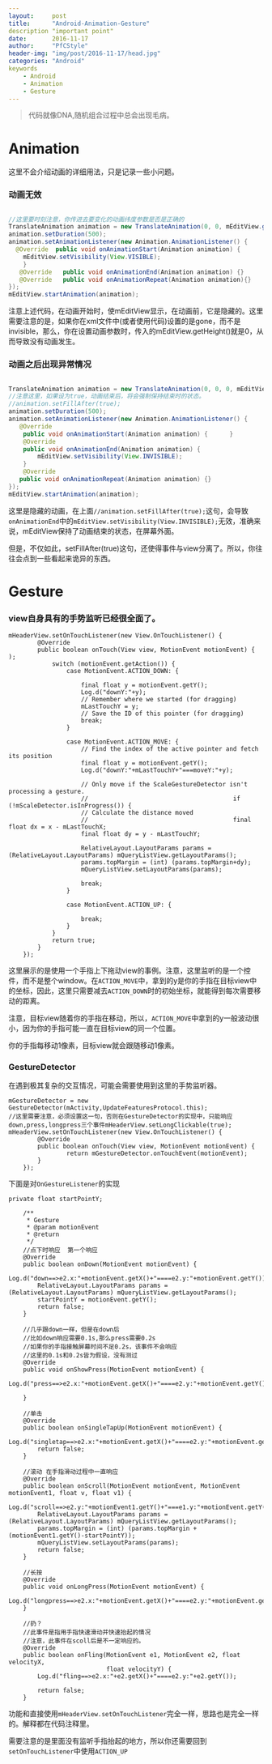 ```yaml
---
layout:		post
title:		"Android-Animation-Gesture"
description	"important point"
date:		2016-11-17
author:		"PfCStyle"
header-img:	"img/post/2016-11-17/head.jpg"
categories: "Android"
keywords
    - Android
    - Animation
    - Gesture
---
```


> 代码就像DNA,随机组合过程中总会出现毛病。

# Animation

这里不会介绍动画的详细用法，只是记录一些小问题。

### 动画无效

```java

//这里要时刻注意，你传进去要变化的动画纬度参数是否是正确的
TranslateAnimation animation = new TranslateAnimation(0, 0, mEditView.getHeight(), 0);        
animation.setDuration(500);
animation.setAnimationListener(new Animation.AnimationListener() {            
  @Override  public void onAnimationStart(Animation animation) {                
	mEditView.setVisibility(View.VISIBLE);            
	}   
   @Override   public void onAnimationEnd(Animation animation) {}   
   @Override   public void onAnimationRepeat(Animation animation){}        
});        
mEditView.startAnimation(animation);

```

注意上述代码，在动画开始时，使mEditView显示，在动画前，它是隐藏的。这里需要注意的是，如果你在xml文件中(或者使用代码)设置的是gone，而不是invisible，那么，你在设置动画参数时，传入的mEditView.getHeight()就是0，从而导致没有动画发生。

### 动画之后出现异常情况


```java

TranslateAnimation animation = new TranslateAnimation(0, 0, 0, mEditView.getHeight());
//注意这里，如果设为true，动画结束后，将会强制保持结束时的状态。
//animation.setFillAfter(true);
animation.setDuration(500);
animation.setAnimationListener(new Animation.AnimationListener() {
   @Override	
	public void onAnimationStart(Animation animation) {      }	
	@Override            
	public void onAnimationEnd(Animation animation) {
 		mEditView.setVisibility(View.INVISIBLE);
    }
	@Override
   public void onAnimationRepeat(Animation animation) {}
});
mEditView.startAnimation(animation);
```

这里是隐藏的动画，在上面`//animation.setFillAfter(true);`这句，会导致`onAnimationEnd`中的`mEditView.setVisibility(View.INVISIBLE);`无效，准确来说，mEditView保持了动画结束的状态，在屏幕外面。

但是，不仅如此，setFillAfter(true)这句，还使得事件与view分离了。所以，你往往会点到一些看起来诡异的东西。

# Gesture

### view自身具有的手势监听已经很全面了。


```
mHeaderView.setOnTouchListener(new View.OnTouchListener() {
        @Override
        public boolean onTouch(View view, MotionEvent motionEvent) {
);
            switch (motionEvent.getAction()) {
                case MotionEvent.ACTION_DOWN: {
                    
              	    final float y = motionEvent.getY();
                    Log.d("downY:"+y);
                    // Remember where we started (for dragging)
                    mLastTouchY = y;
                    // Save the ID of this pointer (for dragging)
                    break;
                }
                    
                case MotionEvent.ACTION_MOVE: {
                    // Find the index of the active pointer and fetch its position
                    final float y = motionEvent.getY();
                    Log.d("downY:"+mLastTouchY+"===moveY:"+y);
                    
                    // Only move if the ScaleGestureDetector isn't processing a gesture.
                    //                                        if (!mScaleDetector.isInProgress()) {
                    // Calculate the distance moved
                    //                                        final float dx = x - mLastTouchX;
                    final float dy = y - mLastTouchY;
                    
                    RelativeLayout.LayoutParams params = (RelativeLayout.LayoutParams) mQueryListView.getLayoutParams();
                    params.topMargin = (int) (params.topMargin+dy);
                    mQueryListView.setLayoutParams(params);
                    
                    break;
                }
                    
                case MotionEvent.ACTION_UP: {

                    break;
                }
            }
            return true;
        }
    });
```

这里展示的是使用一个手指上下拖动view的事例。注意，这里监听的是一个控件，而不是整个window。在`ACTION_MOVE`中，拿到的y是你的手指在目标view中的坐标，因此，这里只需要减去`ACTION_DOWN`时的初始坐标，就能得到每次需要移动的距离。

注意，目标view随着你的手指在移动，所以，`ACTION_MOVE`中拿到的y一般波动很小，因为你的手指可能一直在目标view的同一个位置。

你的手指每移动1像素，目标view就会跟随移动1像素。

### GestureDetector

在遇到极其复杂的交互情况，可能会需要使用到这里的手势监听器。


```
mGestureDetector = new GestureDetector(mActivity,UpdateFeaturesProtocol.this);
//这里需要注意，必须设置这一句，否则在GestureDetector的实现中，只能响应down,press,longpress三个事件mHeaderView.setLongClickable(true);
mHeaderView.setOnTouchListener(new View.OnTouchListener() {
        @Override
        public boolean onTouch(View view, MotionEvent motionEvent) {
                return mGestureDetector.onTouchEvent(motionEvent);
        }
    });
```

下面是对`OnGestureListener`的实现


```
private float startPointY;
    
    /**
     * Gesture
     * @param motionEvent
     * @return
     */
    //点下时响应  第一个响应
    @Override
    public boolean onDown(MotionEvent motionEvent) {
        Log.d("down==>e2.x:"+motionEvent.getX()+"====e2.y:"+motionEvent.getY());
        RelativeLayout.LayoutParams params = (RelativeLayout.LayoutParams) mQueryListView.getLayoutParams();
        startPointY = motionEvent.getY();
        return false;
    }
    
    //几乎跟down一样，但是在down后
    //比如down响应需要0.1s,那么press需要0.2s
    //如果你的手指接触屏幕时间不足0.2s，该事件不会响应
    //这里的0.1s和0.2s皆为假设，没有测过
    @Override
    public void onShowPress(MotionEvent motionEvent) {
        Log.d("press==>e2.x:"+motionEvent.getX()+"====e2.y:"+motionEvent.getY());
        
    }
    
    //单击
    @Override
    public boolean onSingleTapUp(MotionEvent motionEvent) {
        Log.d("singletap==>e2.x:"+motionEvent.getX()+"====e2.y:"+motionEvent.getY());
        return false;
    }
    
    //滚动 在手指滑动过程中一直响应
    @Override
    public boolean onScroll(MotionEvent motionEvent, MotionEvent motionEvent1, float v, float v1) {
        Log.d("scroll==>e2.y:"+motionEvent1.getY()+"===e1.y:"+motionEvent.getY()+"distanceY:"+v1);
        RelativeLayout.LayoutParams params = (RelativeLayout.LayoutParams) mQueryListView.getLayoutParams();
        params.topMargin = (int) (params.topMargin + (motionEvent1.getY()-startPointY));
        mQueryListView.setLayoutParams(params);
        return false;
    }
    
    //长按
    @Override
    public void onLongPress(MotionEvent motionEvent) {
        Log.d("longpress==>e2.x:"+motionEvent.getX()+"====e2.y:"+motionEvent.getY());
    }
    
    //扔？
    //此事件是指用手指快速滑动并快速抬起的情况
    //注意，此事件在scoll后是不一定响应的。
    @Override
    public boolean onFling(MotionEvent e1, MotionEvent e2, float velocityX,
                           float velocityY) {
        Log.d("fling==>e2.x:"+e2.getX()+"====e2.y:"+e2.getY());
        
        return false;
    }
```

功能和直接使用`mHeaderView.setOnTouchListener`完全一样，思路也是完全一样的。解释都在代码注释里。

需要注意的是里面没有监听手指抬起的地方，所以你还需要回到`setOnTouchListener`中使用`ACTION_UP`













